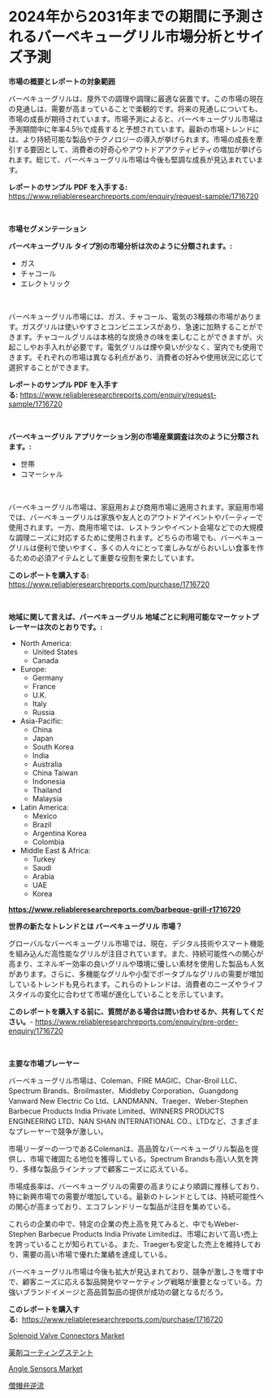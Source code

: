 <p><h1>2024年から2031年までの期間に予測されるバーベキューグリル市場分析とサイズ予測</h1></p><p><strong>市場の概要とレポートの対象範囲</strong></p>
<p><p>バーベキューグリルは、屋外での調理や調理に最適な装置です。この市場の現在の見通しは、需要が高まっていることで楽観的です。将来の見通しについても、市場の成長が期待されています。市場予測によると、バーベキューグリル市場は予測期間中に年率4.5％で成長すると予想されています。最新の市場トレンドには、より持続可能な製品やテクノロジーの導入が挙げられます。市場の成長を牽引する要因として、消費者の好奇心やアウトドアアクティビティの増加が挙げられます。総じて、バーベキューグリル市場は今後も堅調な成長が見込まれています。</p></p>
<p><strong>レポートのサンプル PDF を入手する:</strong> <a href="https://www.reliableresearchreports.com/enquiry/request-sample/1716720">https://www.reliableresearchreports.com/enquiry/request-sample/1716720</a></p>
<p>&nbsp;</p>
<p><strong>市場セグメンテーション</strong></p>
<p><strong>バーベキューグリル タイプ別の市場分析は次のように分類されます。:</strong></p>
<p><ul><li>ガス</li><li>チャコール</li><li>エレクトリック</li></ul></p>
<p>&nbsp;</p>
<p><p>バーベキューグリル市場には、ガス、チャコール、電気の3種類の市場があります。ガスグリルは使いやすさとコンビニエンスがあり、急速に加熱することができます。チャコールグリルは本格的な炭焼きの味を楽しむことができますが、火起こしやお手入れが必要です。電気グリルは煙や臭いが少なく、室内でも使用できます。それぞれの市場は異なる利点があり、消費者の好みや使用状況に応じて選択することができます。</p></p>
<p><strong>レポートのサンプル PDF を入手する:</strong>&nbsp;<a href="https://www.reliableresearchreports.com/enquiry/request-sample/1716720">https://www.reliableresearchreports.com/enquiry/request-sample/1716720</a></p>
<p>&nbsp;</p>
<p><strong> バーベキューグリル アプリケーション別の市場産業調査は次のように分類されます。:</strong></p>
<p><ul><li>世帯</li><li>コマーシャル</li></ul></p>
<p>&nbsp;</p>
<p><p>バーベキューグリル市場は、家庭用および商用市場に適用されます。家庭用市場では、バーベキューグリルは家族や友人とのアウトドアイベントやパーティーで使用されます。一方、商用市場では、レストランやイベント会場などでの大規模な調理ニーズに対応するために使用されます。どちらの市場でも、バーベキューグリルは便利で使いやすく、多くの人々にとって楽しみながらおいしい食事を作るための必須アイテムとして重要な役割を果たしています。</p></p>
<p><strong>このレポートを購入する:</strong>&nbsp; <a href="https://www.reliableresearchreports.com/purchase/1716720">https://www.reliableresearchreports.com/purchase/1716720</a></p>
<p>&nbsp;</p>
<p><strong>地域に関して言えば、バーベキューグリル 地域ごとに利用可能なマーケットプレーヤーは次のとおりです。:</strong></p>
<p><ul>
    <li>
        North America:
        <ul>
            <li>United States</li>
            <li>Canada</li>
        </ul>
    </li>
    <li>
        Europe:
        <ul>
            <li>Germany</li>
            <li>France</li>
            <li>U.K.</li>
            <li>Italy</li>
            <li>Russia</li>
        </ul>
    </li>
    <li>
        Asia-Pacific:
        <ul>
            <li>China</li>
            <li>Japan</li>
            <li>South Korea</li>
            <li>India</li>
            <li>Australia</li>
            <li>China Taiwan</li>
            <li>Indonesia</li>
            <li>Thailand</li>
            <li>Malaysia</li>
        </ul>
    </li>
    <li>
        Latin America:
        <ul>
            <li>Mexico</li>
            <li>Brazil</li>
            <li>Argentina Korea</li>
            <li>Colombia</li>
        </ul>
    </li>
    <li>
        Middle East & Africa:
        <ul>
            <li>Turkey</li>
            <li>Saudi</li>
            <li>Arabia</li>
            <li>UAE</li>
            <li>Korea</li>
        </ul>
    </li>
    </ul></p>
<p><strong><a href="https://www.reliableresearchreports.com/barbeque-grill-r1716720">https://www.reliableresearchreports.com/barbeque-grill-r1716720</a></strong>&nbsp;</p>
<p><strong>世界の新たなトレンドとは バーベキューグリル 市場？</strong></p>
<p><p>グローバルなバーベキューグリル市場では、現在、デジタル技術やスマート機能を組み込んだ高性能なグリルが注目されています。また、持続可能性への関心が高まり、エネルギー効率の良いグリルや環境に優しい素材を使用した製品も人気があります。さらに、多機能なグリルや小型でポータブルなグリルの需要が増加しているトレンドも見られます。これらのトレンドは、消費者のニーズやライフスタイルの変化に合わせて市場が進化していることを示しています。</p></p>
<p><strong>このレポートを購入する前に、質問がある場合は問い合わせるか、共有してください。</strong>- <a href="https://www.reliableresearchreports.com/enquiry/pre-order-enquiry/1716720">https://www.reliableresearchreports.com/enquiry/pre-order-enquiry/1716720</a></p>
<p>&nbsp;</p>
<p><strong>主要な市場プレーヤー</strong></p>
<p><p>バーベキューグリル市場は、Coleman、FIRE MAGIC、Char-Broil LLC、Spectrum Brands、Broilmaster、Middleby Corporation、Guangdong Vanward New Electric Co Ltd、LANDMANN、Traeger、Weber-Stephen Barbecue Products India Private Limited、WINNERS PRODUCTS ENGINEERING LTD、NAN SHAN INTERNATIONAL CO.、LTDなど、さまざまなプレーヤーで競争が激しい。</p><p>市場リーダーの一つであるColemanは、高品質なバーベキューグリル製品を提供し、市場で確固たる地位を獲得している。Spectrum Brandsも高い人気を誇り、多様な製品ラインナップで顧客ニーズに応えている。</p><p>市場成長率は、バーベキューグリルの需要の高まりにより順調に推移しており、特に新興市場での需要が増加している。最新のトレンドとしては、持続可能性への関心が高まっており、エコフレンドリーな製品が注目を集めている。</p><p>これらの企業の中で、特定の企業の売上高を見てみると、中でもWeber-Stephen Barbecue Products India Private Limitedは、市場において高い売上を誇っていることが知られている。また、Traegerも安定した売上を維持しており、需要の高い市場で優れた業績を達成している。</p><p>バーベキューグリル市場は今後も拡大が見込まれており、競争が激しさを増す中で、顧客ニーズに応える製品開発やマーケティング戦略が重要となっている。力強いブランドイメージと高品質製品の提供が成功の鍵となるだろう。</p></p>
<p><strong>このレポートを購入する:</strong>&nbsp;&nbsp;<a href="https://www.reliableresearchreports.com/purchase/1716720">https://www.reliableresearchreports.com/purchase/1716720</a></p>
<p><p><a href="https://www.linkedin.com/pulse/solenoid-valve-connectors-market-comprehensive-assessment-type-74jdc?trackingId=6OiT8TEa2uZf%2FW28b23%2BPg%3D%3D">Solenoid Valve Connectors Market</a></p><p><a href="https://github.com/lrlmopnhwd79300/Market-Research-Report-List-1/blob/main/451347426816.md">薬剤コーティングステント</a></p><p><a href="https://www.linkedin.com/pulse/angle-sensors-market-exploring-share-trends-future-growth-o0isc?trackingId=DdlSc5zFH9aXAlmy0JsRKA%3D%3D">Angle Sensors Market</a></p><p><a href="https://github.com/EstelWisozk1/Market-Research-Report-List-1/blob/main/495279926817.md">僧帽弁逆流</a></p></p>
